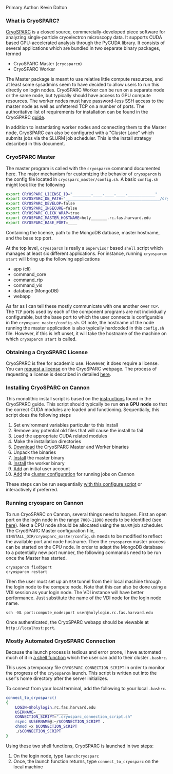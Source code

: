Primary Author: Kevin Dalton

### What is CryoSPARC?
[CryoSPARC](https://guide.cryosparc.com/) is a closed source, commercially-developed piece software for analyzing single-particle cryoelectron microscopy data.
It supports CUDA based GPU-accelerated analysis through the PyCUDA library.
It consists of several applications which are bundled in two separate binary packages, termed
 - CryoSPARC Master (`cryosparcm`)
 - CryoSPARC Worker

The Master package is meant to use relative little compute resources, and at least some sysadmins seem to have decided to allow users to run this directly on login nodes. 
CryoSPARC Worker can be run on a separate node or the same node, but typically should have access to GPU compute resources. 
The worker nodes must have password-less SSH access to the master node as well as unfettered TCP on a number of ports. 
The authoritative list of requirements for installation can be found in the CryoSPARC [guide](https://guide.cryosparc.com/setup-configuration-and-management/cryosparc-installation-prerequisites). 

In addition to instantiating worker nodes and connecting them to the Master node, CryoSPARC can also be configured with a "Cluster Lane" which submits jobs via the SLURM job scheduler. 
This is the install strategy described in this document. 

### CryoSPARC Master
The master program is called with the `cryosparcm` command documented [here](https://guide.cryosparc.com/setup-configuration-and-management/management-and-monitoring/cryosparcm). 
The major mechanism for customizing the behavior of `cryosparcm` is the config file located in `cryosparc_master/config.sh`.
A basic `config.sh` might look like the following
```bash
export CRYOSPARC_LICENSE_ID="________-____-____-____-____________"
export CRYOSPARC_DB_PATH="_________________________________________/cryosparc_database"
export CRYOSPARC_DEVELOP=false
export CRYOSPARC_INSECURE=false
export CRYOSPARC_CLICK_WRAP=true
export CRYOSPARC_MASTER_HOSTNAME=holy_______.rc.fas.harvard.edu
export CRYOSPARC_BASE_PORT=____
```
Containing the license, path to the MongoDB datbase, master hostname, and the base tcp port. 

At the top level, `cryosparcm` is really a `Supervisor` based `shell` script which manages at least six different applications.
For instance, running `cryosparcm start` will bring up the following applications
 - app (cli)
 - command_core
 - command_rtp
 - command_vis
 - database (MongoDB)
 - webapp

As far as I can tell these mostly communicate with one another over `TCP`. 
The `TCP` ports used by each of the component programs are not individually configurable, but the base port to which the user connects is configurable in the `cryosparc_master/config.sh`. 
Of note, the hostname of the node running the master application is also typically hardcoded in this `config.sh` file. 
However, if this is left unset, it will take the hostname of the machine on which `cryosparcm start` is called. 

### Obtaining a CryoSPARC License
CryoSPARC is free for academic use. 
However, it does require a license.
You can [request a license](http://cryosparc.com/download) on the CryoSPARC webpage. 
The process of requesting a license is described in detailed [here](https://guide.cryosparc.com/setup-configuration-and-management/how-to-download-install-and-configure/obtaining-a-license-id).

### Installing CryoSPARC on Cannon
This monolithic install script is based on the [instructions](https://guide.cryosparc.com/setup-configuration-and-management/how-to-download-install-and-configure/downloading-and-installing-cryosparc) found in the CryoSPARC guide. 
This script should typically be run __on a GPU node__ so that the correct CUDA modules are loaded and functioning. 
Sequentially, this script does the following steps
 1) Set environment variables particular to this install
 2) Remove any potential old files that will cause the install to fail
 3) Load the appropriate CUDA related modules
 4) Make the installation directories
 5) [Download](https://guide.cryosparc.com/setup-configuration-and-management/how-to-download-install-and-configure/downloading-and-installing-cryosparc#use-curl-to-download-the-two-files-into-tarball-archives) the CryoSPARC Master and Worker binaries
 6) Unpack the binaries
 7) [Install](https://guide.cryosparc.com/setup-configuration-and-management/how-to-download-install-and-configure/downloading-and-installing-cryosparc#install-the-cryosparc_master-package) the master binary
 8) [Install](https://guide.cryosparc.com/setup-configuration-and-management/how-to-download-install-and-configure/downloading-and-installing-cryosparc#gpu-worker-node-cryosparc-installation) the worker binary
 9) [Add](https://guide.cryosparc.com/setup-configuration-and-management/how-to-download-install-and-configure/downloading-and-installing-cryosparc#create-the-first-user) an initial user account
 10) [Add](https://guide.cryosparc.com/setup-configuration-and-management/how-to-download-install-and-configure/downloading-and-installing-cryosparc#connect-a-cluster-to-cryosparc) the [cluster configuration](https://guide.cryosparc.com/setup-configuration-and-management/how-to-download-install-and-configure/cryosparc-cluster-integration-script-examples#slurm) for running jobs on Cannon
 
 These steps can be run sequentially [with this configure script](configure.sh) or interactively if preferred. 

### Running cryosparc on Cannon
To run CryoSPARC on Cannon, several things need to happen. 
First an open port on the login node in the range `7000-11000` needs to be identified (see [here](https://docs.rc.fas.harvard.edu/kb/jupyter-notebook-server-on-cluster/)). 
Next a CPU node should be allocated using the `SLURM` job scheduler. 
The CryoSPARC Master configuration file, `$INSTALL_DIR/cryosparc_master/config.sh` needs to be modified to reflect the available port and node hostname.
Then the `cryosparcm` master process can be started on the CPU node. 
In order to adapt the MongoDB database to a potentially new port number, the following commands need to be run once the Master has started. 

```shell
cryosparcm fixdbport
cryosparcm restart
```

Then the user must set up an `SSH` tunnel from their local machine through the login node to the compute node. Note that this can also be done using a VDI session as your login node.  The VDI instance will have better performance.  Just substitute the name of the VDI node for the login node name.

```shell
ssh -NL port:compute_node:port user@holylogin.rc.fas.harvard.edu
```

Once authenticated, the CryoSPARC webapp should be viewable at `http://localhost:port`. 


### Mostly Automated CryoSPARC Connection
Because the launch process is tedious and error prone, I have automated much of it in [a shell function](bashrc_additions) which the user can add to their cluster `.bashrc`.

This uses a temporary file `CRYOSPARC_CONNECTION_SCRIPT` in order to monitor the progress of the `cryosparcm` launch. 
This script is written out into the user's home directory after the server initializes. 


To connect from your local terminal, add the following to your local `.bashrc`. 

```bash
connect_to_cryosparc()
{
    LOGIN=$holylogin.rc.fas.harvard.edu
    USERNAME=______________
    CONNECTION_SCRIPT=".cryosparc_connection_script.sh"
    rsync $USERNAME@:~/$CONNECTION_SCRIPT . 
    chmod +x $CONNECTION_SCRIPT
    ./$CONNECTION_SCRIPT
}
```

Using these two shell functions, CryoSPARC is launched in two steps:
 1) On the login node, type `launchcryosparc`
 2) Once, the launch function returns, type `connect_to_cryosparc` on the local machine

